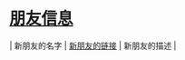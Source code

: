# [朋友信息](https://github.com/QiYongchuan/MyGitBlog/issues/63)

| 新朋友的名字 | [新朋友的链接](http://example.com) | 新朋友的描述 |
